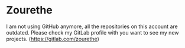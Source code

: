 # Zourethe

I am not using GitHub anymore, all the repositories on this account are outdated.
Please check my GitLab profile with you want to see my new projects. (https://gitlab.com/zourethe)
